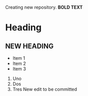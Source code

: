 Creating new repository.
**BOLD TEXT**
# Heading
## NEW HEADING
* Item 1
* Item 2
* Item 3
1. Uno
2. Dos
3. Tres
New edit to be committed
